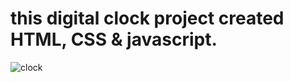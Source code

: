 # this digital clock project created HTML, CSS & javascript.




![clock](https://user-images.githubusercontent.com/125564357/219942808-07386bab-40ba-4627-8651-820430d39229.png)
